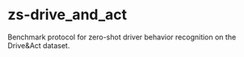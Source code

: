 # zs-drive_and_act
Benchmark protocol for zero-shot driver behavior recognition on the Drive&amp;Act dataset.
